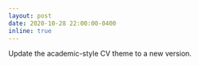 ```yaml
---
layout: post
date: 2020-10-28 22:00:00-0400
inline: true
---
```


Update the academic-style CV theme to a new version.
